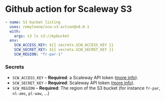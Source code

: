 # Github action for Scaleway S3

```yaml
- name: S3 bucket listing
  uses: remyleone/scw-s3-action@v0.0.1
  with:
    args: s3 ls s3://mybucket
  env:
    SCW_ACCESS_KEY: ${{ secrets.SCW_ACCESS_KEY }}
    SCW_SECRET_KEY: ${{ secrets.SCW_SECRET_KEY }}
    SCW_REGION: "fr-par-1"
```

### Secrets

- `SCW_ACCESS_KEY` – **Required**: a Scaleway API token ([more info](https://www.scaleway.com/en/docs/generate-an-api-token/)).
- `SCW_SECRET_KEY` – **Required**: Scaleway API token ([more info](https://www.scaleway.com/en/docs/generate-an-api-token/)).
- `SCW_REGION` – **Required**: The region of the S3 bucket (for instance `fr-par`, `nl-ams`, `pl-waw`, ...)
